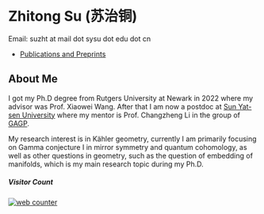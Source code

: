 # Zhitong Su (苏治铜)

Email: suzht at mail dot sysu dot edu dot cn



* [Publications and Preprints](Publication.md)

<h2 id="PI"> About Me </h2>

I got my Ph.D degree from Rutgers University at Newark in 2022 where my advisor was Prof. Xiaowei Wang. After that I am now a postdoc at [Sun Yat-sen University](http://www.sysu.edu.cn/en/index.htm) where my mentor is Prof. Changzheng Li in the group of [GAGP](https://math.sysu.edu.cn/gagp/).

My research interest is in Kähler geometry, currently I am primarily focusing on Gamma conjecture I in mirror symmetry and quantum cohomology, as well as other questions in geometry, such as the question of embedding of manifolds, which is my main research topic during my Ph.D.

##### Visitor Count <!-- hitwebcounter Code START -->
<a href="https://www.hitwebcounter.com" target="_blank">
<img src="https://hitwebcounter.com/counter/counter.php?page=7977462&style=0001&nbdigits=6&type=page&initCount=0" title="Free Counter" Alt="web counter"   border="0" /></a>                 
